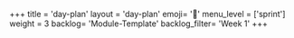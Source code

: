 +++
title = 'day-plan'
layout = 'day-plan'
emoji= '📝'
menu_level = ['sprint']
weight = 3
backlog= 'Module-Template'
backlog_filter= 'Week 1'
+++


